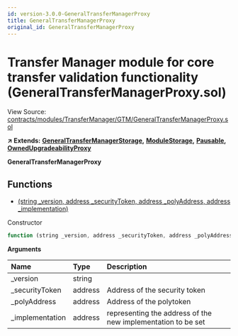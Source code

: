 ```yaml
---
id: version-3.0.0-GeneralTransferManagerProxy
title: GeneralTransferManagerProxy
original_id: GeneralTransferManagerProxy
---
```


# Transfer Manager module for core transfer validation functionality \(GeneralTransferManagerProxy.sol\)

View Source: [contracts/modules/TransferManager/GTM/GeneralTransferManagerProxy.sol](https://github.com/PolymathNetwork/polymath-core/tree/096ba240a927c98e1f1a182d2efee7c4c4c1dfc5/contracts/modules/TransferManager/GTM/GeneralTransferManagerProxy.sol)

**↗ Extends:** [**GeneralTransferManagerStorage**](https://github.com/PolymathNetwork/polymath-core/tree/096ba240a927c98e1f1a182d2efee7c4c4c1dfc5/docs/api/GeneralTransferManagerStorage.md)**,** [**ModuleStorage**](https://github.com/PolymathNetwork/polymath-core/tree/096ba240a927c98e1f1a182d2efee7c4c4c1dfc5/docs/api/ModuleStorage.md)**,** [**Pausable**](https://github.com/PolymathNetwork/polymath-core/tree/096ba240a927c98e1f1a182d2efee7c4c4c1dfc5/docs/api/Pausable.md)**,** [**OwnedUpgradeabilityProxy**](https://github.com/PolymathNetwork/polymath-core/tree/096ba240a927c98e1f1a182d2efee7c4c4c1dfc5/docs/api/OwnedUpgradeabilityProxy.md)

**GeneralTransferManagerProxy**

## Functions

* [\(string \_version, address \_securityToken, address \_polyAddress, address \_implementation\)](generaltransfermanagerproxy.md)

Constructor

```javascript
function (string _version, address _securityToken, address _polyAddress, address _implementation) public nonpayable ModuleStorage
```

**Arguments**

| Name | Type | Description |
| :--- | :--- | :--- |
| \_version | string |  |
| \_securityToken | address | Address of the security token |
| \_polyAddress | address | Address of the polytoken |
| \_implementation | address | representing the address of the new implementation to be set |

